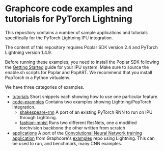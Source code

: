# Graphcore code examples and tutorials for PyTorch Lightning

This repository contains a number of sample applications and tutorials specifically for the PyTorch Lightning IPU integration.

The content of this repository requires Poplar SDK version 2.4 and PyTorch Lightning version 1.4.9.

Before running these examples, you need to install the Poplar SDK following the [Getting Started](https://docs.graphcore.ai/en/latest/getting-started.html) guide for your IPU system. Make sure to source the enable.sh scripts for Poplar and PopART. We recommend that you install PopTorch in a Python virtualenv.

We have three categories of examples.

* [tutorials](tutorials) Short snippets each showing how to use one particular feature.
* [code-examples](code-examples/) Contains two examples showing Lightning/PopTorch integration.
    * [shakespeare-rnn](code-examples/shakespeare-rnn) A port of an existing PyTorch RNN to run on IPU through Lightning.
    * [fashion-mnist](code-examples/fashion-mnist) Runs two different ResNets, one a modified torchvision backbone the other written from scratch
* [applications](applications) A port of the [Convolutional Neural Network training application](https://github.com/graphcore/examples/tree/master/applications/pytorch/cnns/train) from Graphcore's [examples](https://github.com/graphcore/examples) repo using Lightning. This can be used to run, and benchmark, many CNN examples.
